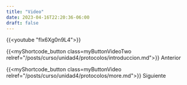 ```yaml
---
title: "Video"
date: 2023-04-16T22:20:36-06:00
draft: false
---
```


{{<youtube "fIx6Xg0n9L4">}}

{{<myShortcode_button class=myButtonVideoTwo relref="/posts/curso/unidad4/protocolos/introduccion.md">}} Anterior

{{<myShortcode_button class=myButtonVideo relref="/posts/curso/unidad4/protocolos/more.md">}} Siguiente